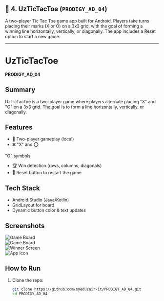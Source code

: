 ## 📌 4. UzTicTacToe (`PRODIGY_AD_04`)
A two-player Tic Tac Toe game app built for Android. Players take turns placing their marks (X or O) on a 3x3 grid, with the goal of forming a winning line horizontally, vertically, or diagonally. The app includes a Reset option to start a new game.


---




# UzTicTacToe
**PRODIGY_AD_04**

## Summary
UzTicTacToe is a two-player game where players alternate placing "X" and "O" on a 3x3 grid. The goal is to form a line horizontally, vertically, or diagonally.

## Features
- 👥 Two-player gameplay (local)  
- ❌ "X" and ⭕

 "O" symbols  
- 🏆 Win detection (rows, columns, diagonals)  
- 🔄 Reset button to restart the game  

## Tech Stack
- Android Studio (Java/Kotlin)  
- GridLayout for board  
- Dynamic button color & text updates  

## Screenshots
![Game Board](screenshots/Tscreen4_1.jpg)  
![Game Board](screenshots/Tscreen4_3.jpg)  
![Winner Screen](screenshots/Tscreen4_2.jpg)  
![App Icon](screenshots/UZ_X0.png)

## How to Run
1. Clone the repo:
   ```bash
   git clone https://github.com/syeduzair-it/PRODIGY_AD_04.git
   cd PRODIGY_AD_04
